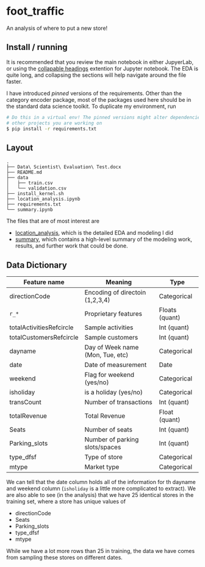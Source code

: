 # foot_traffic


An analysis of where to put a new store!

## Install / running

It is recommended that you review the main notebook in either JupyerLab, or using the [collapable headings](https://jupyter-contrib-nbextensions.readthedocs.io/en/latest/nbextensions/collapsible_headings/readme.html) extention for Jupyter notebook. The EDA is quite long, and collapsing the sections will help navigate around the file faster.

I have introduced _pinned_ versions of the requirements. Other than the category encoder package, most of the packages used here should be in the standard data science toolkit. To duplicate my environment, run

```bash
# Do this in a virtual env! The pinned versions might alter dependencies on
# other projects you are working on
$ pip install -r requirements.txt
```


## Layout

```
.
├── Data\ Scientist\ Evaluation\ Test.docx
├── README.md
├── data
│   ├── train.csv
│   └── validation.csv
├── install_kernel.sh
├── location_analysis.ipynb
├── requirements.txt
└── summary.ipynb
```

The files that are of most interest are 
- [location_analysis](./location_analysis.ipynb), which is the detailed EDA and modeling I did
- [summary](./summary.ipynb), which contains a high-level summary of the modeling work, results, and further work that could be done.


## Data Dictionary

| Feature name    | Meaning                         |  Type          |
| --------------- | ------------------------------- | -------------- |
| directionCode   | Encoding of directoin (1,2,3,4) | Categorical    |
| `r_*`           | Proprietary features            | Floats (quant) |
| totalActivitiesRefcircle | Sample activities      | Int (quant)    |
| totalCustomersRefcircle | Sample customers        | Int (quant)    |
| dayname         | Day of Week name (Mon, Tue, etc) | Categorical   |
| date            | Date of measurement             | Date           |
| weekend         | Flag for weekend (yes/no)       | Categorical    |
| isholiday       | is a holiday (yes/no)           | Categorical    |
| transCount      | Number of transactions          | Int (quant)    |
| totalRevenue    | Total Revenue                   | Float (quant)  |
| Seats           | Number of seats                 | Int (quant)    |
| Parking_slots   | Number of parking slots/spaces  | Int (quant)    |
| type_dfsf       | Type of store                   | Categorical    |
| mtype           | Market type                     | Categorical    |

We can tell that the date column holds all of the information for th  dayname and weekend column (`isholiday` is a little
more complicated to extract). We are also able to see (in the analysis) that we have 25 identical stores in the training
set, where a store has unique values of 

- directionCode
- Seats
- Parking_slots
- type_dfsf
- mtype


While we have a lot more rows than 25 in training, the data we have comes from sampling these stores on different dates.
